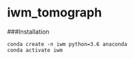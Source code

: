 # iwm_tomograph

###Installation
```
conda create -n iwm python=3.6 anaconda
conda activate iwm
``` 